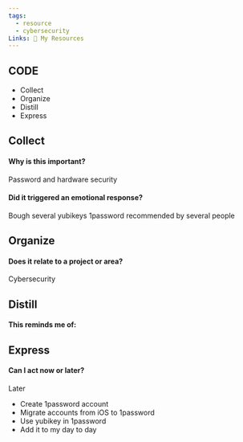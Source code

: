 ```yaml
---
tags:
  - resource
  - cybersecurity
Links: 🥇 My Resources
---
```

## CODE

- Collect
- Organize
- Distill
- Express
## Collect

#### Why is this important?
Password and hardware security

#### Did it triggered an emotional response?
Bough several yubikeys
1password recommended by several people

## Organize

#### Does it relate to a project or area?
Cybersecurity

## Distill

#### This reminds me of:


## Express

#### Can I act now or later?

Later
- Create 1password account
- Migrate accounts from iOS to 1password
- Use yubikey in 1password
- Add it to my day to day
